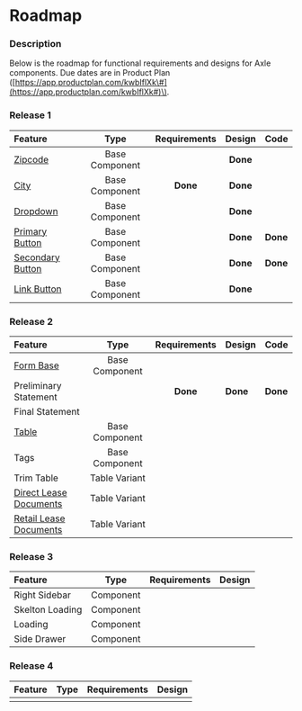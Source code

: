 # Roadmap

### Description

Below is the roadmap for functional requirements and designs for Axle components. Due dates are in Product Plan \([https://app.productplan.com/kwbIflXk\#](https://app.productplan.com/kwbIflXk#)\).

### Release 1

| Feature | Type | Requirements | Design | Code |
| :--- | :---: | :---: | :---: | :--- |
| [Zipcode ](../components/input/zipcode.md) | Base Component |  | **Done** |  |
| [City ](../components/input/city.md) | Base Component | **Done** | **Done** |  |
| [Dropdown](../components/dropdown.md) | Base Component |  | **Done** |  |
| [Primary Button](../components/button/primary-button.md) | Base Component |  | **Done** | **Done** |
| [Secondary Button](../components/button/secondary-button.md) | Base Component |  | **Done** | **Done** |
| [Link Button](../components/button/link-button.md) | Base Component |  | **Done** |  |

### Release 2

| Feature | Type | Requirements | Design | Code |
| :--- | :---: | :---: | :--- | :--- |
| [Form Base](../components/form/) | Base Component |  |  |  |
| Preliminary Statement |  | **Done** | **Done** | **Done** |
| Final Statement |  |  |  |  |
| [Table](../components/task-tables/) | Base Component |  |  |  |
| Tags | Base Component |  |  |  |
| Trim Table | Table Variant |  |  |  |
| [Direct Lease Documents](../components/task-tables/task-table/direct-lease-documents.md) | Table Variant |  |  |  |
| [Retail Lease Documents](../components/task-tables/task-table/retail-lease-documents.md) | Table Variant |  |  |  |

### Release 3

| Feature | Type | Requirements | Design |
| :--- | :---: | :---: | :--- |
| Right Sidebar | Component |  |  |
| Skelton Loading | Component |  |  |
| Loading | Component |  |  |
| Side Drawer | Component |  |  |

### Release 4

| Feature | Type | Requirements | Design |
| :--- | :---: | :---: | :---: |
|  |  |  |  |


